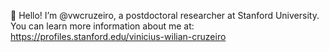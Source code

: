 👋 Hello! I’m @vwcruzeiro, a postdoctoral researcher at Stanford University. You can learn more information about me at: https://profiles.stanford.edu/vinicius-wilian-cruzeiro

<!---
vwcruzeiro/vwcruzeiro is a ✨ special ✨ repository because its `README.md` (this file) appears on your GitHub profile.
You can click the Preview link to take a look at your changes.
--->
